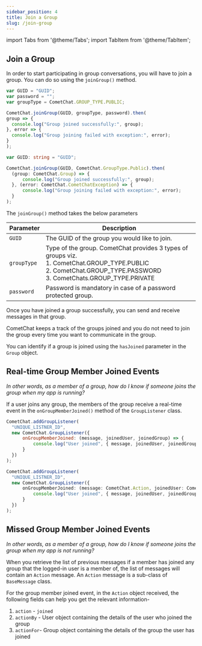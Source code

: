 ```yaml
---
sidebar_position: 4
title: Join a Group
slug: /join-group
---
```


import Tabs from '@theme/Tabs';
import TabItem from '@theme/TabItem';

## Join a Group

In order to start participating in group conversations, you will have to join a group. You can do so using the `joinGroup()` method.

<Tabs>
<TabItem value="Join Group" label="Join Group">

  ```javascript
var GUID = "GUID";
var password = "";
var groupType = CometChat.GROUP_TYPE.PUBLIC;

CometChat.joinGroup(GUID, groupType, password).then(
  group => {
    console.log("Group joined successfully:", group);
  }, error => {
    console.log("Group joining failed with exception:", error);
  }
);
  ```
</TabItem>
<TabItem value="Typescript" label="Typescript">

  ```typescript
var GUID: string = "GUID";

CometChat.joinGroup(GUID, CometChat.GroupType.Public).then(
    (group: CometChat.Group) => {
        console.log("Group joined successfully:", group);
    }, (error: CometChat.CometChatException) => {
        console.log("Group joining failed with exception:", error);
    }
);
  ```
</TabItem>
</Tabs>




The `joinGroup()` method takes the below parameters

| Parameter | Description | 
| ---- | ---- | 
| `GUID` | The GUID of the group you would like to join. | 
| `groupType` | Type of the group. CometChat provides 3 types of groups viz. <br/>1. CometChat.GROUP_TYPE.PUBLIC<br/>2. CometChat.GROUP_TYPE.PASSWORD<br/>3. CometChats.GROUP_TYPE.PRIVATE | 
| `password` | Password is mandatory in case of a password protected group. | 


Once you have joined a group successfully, you can send and receive messages in that group.

CometChat keeps a track of the groups joined and you do not need to join the group every time you want to communicate in the group.

You can identify if a group is joined using the `hasJoined` parameter in the `Group` object.

## Real-time Group Member Joined Events

_In other words, as a member of a group, how do I know if someone joins the group when my app is running?_

If a user joins any group, the members of the group receive a real-time event in the `onGroupMemberJoined()` method of the `GroupListener` class.

<Tabs>
<TabItem value="Group Listener" label="Group Listener">

  ```javascript
CometChat.addGroupListener(
    "UNIQUE_LISTNER_ID",
    new CometChat.GroupListener({
        onGroupMemberJoined: (message, joinedUser, joinedGroup) => {
            console.log("User joined", { message, joinedUser, joinedGroup });
        }
    })
);
  ```
</TabItem>
<TabItem value="Typescript" label="Typescript">

  ```typescript
CometChat.addGroupListener(
    "UNIQUE_LISTNER_ID",
    new CometChat.GroupListener({
        onGroupMemberJoined: (message: CometChat.Action, joinedUser: CometChat.User, joinedGroup: CometChat.Group) => {
            console.log("User joined", { message, joinedUser, joinedGroup });
        }
    })
);
  ```
</TabItem>
</Tabs>




## Missed Group Member Joined Events

_In other words, as a member of a group, how do I know if someone joins the group when my app is not running?_

When you retrieve the list of previous messages if a member has joined any group that the logged-in user is a member of, the list of messages will contain an `Action` message. An `Action` message is a sub-class of `BaseMessage` class.

For the group member joined event, in the `Action` object received, the following fields can help you get the relevant information-

1. `action` - `joined`
2. `actionBy` - User object containing the details of the user who joined the group
3. `actionFor`- Group object containing the details of the group the user has joined